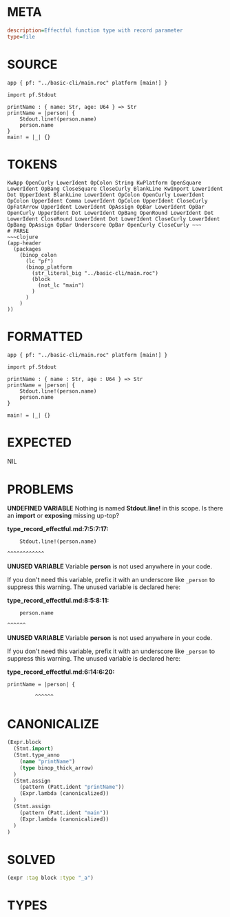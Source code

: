 # META
~~~ini
description=Effectful function type with record parameter
type=file
~~~
# SOURCE
~~~roc
app { pf: "../basic-cli/main.roc" platform [main!] }

import pf.Stdout

printName : { name: Str, age: U64 } => Str
printName = |person| {
    Stdout.line!(person.name)
    person.name
}
main! = |_| {}
~~~
# TOKENS
~~~text
KwApp OpenCurly LowerIdent OpColon String KwPlatform OpenSquare LowerIdent OpBang CloseSquare CloseCurly BlankLine KwImport LowerIdent Dot UpperIdent BlankLine LowerIdent OpColon OpenCurly LowerIdent OpColon UpperIdent Comma LowerIdent OpColon UpperIdent CloseCurly OpFatArrow UpperIdent LowerIdent OpAssign OpBar LowerIdent OpBar OpenCurly UpperIdent Dot LowerIdent OpBang OpenRound LowerIdent Dot LowerIdent CloseRound LowerIdent Dot LowerIdent CloseCurly LowerIdent OpBang OpAssign OpBar Underscore OpBar OpenCurly CloseCurly ~~~
# PARSE
~~~clojure
(app-header
  (packages
    (binop_colon
      (lc "pf")
      (binop_platform
        (str_literal_big "../basic-cli/main.roc")
        (block
          (not_lc "main")
        )
      )
    )
))
~~~
# FORMATTED
~~~roc
app { pf: "../basic-cli/main.roc" platform [main!] }

import pf.Stdout

printName : { name : Str, age : U64 } => Str
printName = |person| {
	Stdout.line!(person.name)
	person.name
}

main! = |_| {}
~~~
# EXPECTED
NIL
# PROBLEMS
**UNDEFINED VARIABLE**
Nothing is named **Stdout.line!** in this scope.
Is there an **import** or **exposing** missing up-top?

**type_record_effectful.md:7:5:7:17:**
```roc
    Stdout.line!(person.name)
```
    ^^^^^^^^^^^^


**UNUSED VARIABLE**
Variable **person** is not used anywhere in your code.

If you don't need this variable, prefix it with an underscore like `_person` to suppress this warning.
The unused variable is declared here:

**type_record_effectful.md:8:5:8:11:**
```roc
    person.name
```
    ^^^^^^


**UNUSED VARIABLE**
Variable **person** is not used anywhere in your code.

If you don't need this variable, prefix it with an underscore like `_person` to suppress this warning.
The unused variable is declared here:

**type_record_effectful.md:6:14:6:20:**
```roc
printName = |person| {
```
             ^^^^^^


# CANONICALIZE
~~~clojure
(Expr.block
  (Stmt.import)
  (Stmt.type_anno
    (name "printName")
    (type binop_thick_arrow)
  )
  (Stmt.assign
    (pattern (Patt.ident "printName"))
    (Expr.lambda (canonicalized))
  )
  (Stmt.assign
    (pattern (Patt.ident "main"))
    (Expr.lambda (canonicalized))
  )
)
~~~
# SOLVED
~~~clojure
(expr :tag block :type "_a")
~~~
# TYPES
~~~roc
~~~
